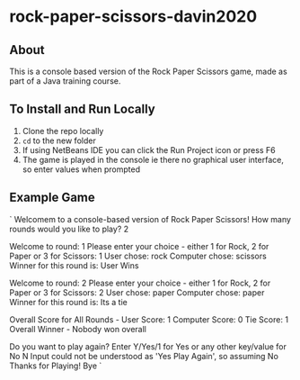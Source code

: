 # rock-paper-scissors-davin2020

## About
This is a console based version of the Rock Paper Scissors game, made as part of a Java training course.

## To Install and Run Locally
1. Clone the repo locally
2. `cd` to the new folder
3. If using NetBeans IDE you can click the Run Project icon or press F6
4. The game is played in the console ie there no graphical user interface, so enter values when prompted

## Example Game
`
Welcomem to a console-based version of Rock Paper Scissors!
How many rounds would you like to play?
2

Welcome to round: 1
Please enter your choice - either 1 for Rock, 2 for Paper or 3 for Scissors:
1
User chose: rock
Computer chose: scissors
Winner for this round is: User Wins

Welcome to round: 2
Please enter your choice - either 1 for Rock, 2 for Paper or 3 for Scissors:
2
User chose: paper
Computer chose: paper
Winner for this round is: Its a tie

Overall Score for All Rounds -
User Score: 1
Computer Score: 0
Tie Score: 1
Overall Winner - Nobody won overall

Do you want to play again? Enter Y/Yes/1 for Yes or any other key/value for No
N
Input could not be understood as 'Yes Play Again', so assuming No
Thanks for Playing! Bye
`